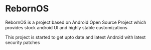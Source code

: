 # RebornOS

RebornOS is a project based on Android Open Source Project which provides stock android UI and highly stable customizations

This project is started to get upto date and latest Android with latest security patches
